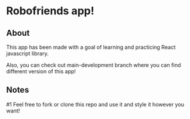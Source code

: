 # Robofriends app!

## About

This app has been made with a goal of learning and practicing React javascript library.

Also, you can check out main-development branch where you can find different version of this app!

## Notes
#1 Feel free to fork or clone this repo and use it and style it however you want!
